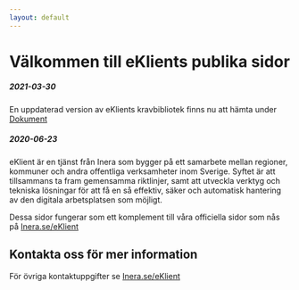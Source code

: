 ```yaml
---
layout: default
---
```

# Välkommen till eKlients publika sidor

##### 2021-03-30

En uppdaterad version av eKlients kravbibliotek finns nu att hämta under [Dokument](https://publik.eklient.it/dokument.html)

##### 2020-06-23

eKlient är en tjänst från Inera som bygger på ett samarbete mellan regioner, kommuner och andra offentliga verksamheter inom Sverige. Syftet är att tillsammans ta fram gemensamma riktlinjer, samt att utveckla verktyg och tekniska lösningar för att få en så effektiv, säker och automatisk hantering av den digitala arbetsplatsen som möjligt.

Dessa sidor fungerar som ett komplement till våra officiella sidor som nås på [Inera.se/eKlient](https://inera.se/eKlient)

## Kontakta oss för mer information
För övriga kontaktuppgifter se [Inera.se/eKlient](https://inera.se/eKlient)

